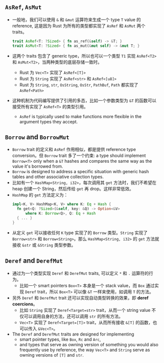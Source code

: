 ## `AsRef`, `AsMut`

- 一般地，我们可以使用 `&` 和 `&mut` 运算符来生成一个 type `T` value 的 reference, 这是因为 Rust 为所有的类型都实现了 `AsRef` 和 `AsMut` 两个 traits。
    ```rust
    trait AsRef<T: ?Sized> { fn as_ref(&self) -> &T; }
    trait AsMut<T: ?Sized> { fn as_mut(&mut self) -> &mut T; }
    ```

- 这两个 traits 包含了 generic type，所以也可以一个类型 `T1` 实现 `AsRef<T2>` 和 `AsMut<T2>`，当两种类型的底层存储一致时。
    - Rust 为 `Vec<T>` 实现了 `AsRef<[T]>`
    - Rust 为 `String` 实现了 `AsRef<str>` 和 `AsRef<[u8]>`
    - Rust 为 `String`, `str`, `OsString`, `OsStr`, `PathBuf`, `Path` 都实现了 `AsRef<Path>`

- 这种机制为代码编写提供了引用的多态，比如一个参数类型为 `&T` 的函数可以接受所有实现了 `AsRef<T>` 的类型引用。
    - `AsRef` is typically used to make functions more flexible in the argument types they accept.

## `Borrow` and `BorrowMut`

- `Borrow` trait 的定义和 `AsRef` 作用相似，都是提供 reference type conversion。但 `Borrow` trait 多了一个约束: a type should implement `Borrow<T>` only when a `&T` hashes and compares the same way as the value it's borrowed from.
- `Borrow` is designed to address a specific situation with generic hash tables and other associative collection types.
- 比如有一个 `HashMap<String, i32>`，每次调用其 `get` 方法时，我们不希望在 heap 创建一个 String，然后传给 `get` 再 drop。这样非常低效。
- `HashMap` 的 `get` 方法定义为：
  ```rust
  impl<K, V> HashMap<K, V> where K: Eq + Hash {
    fn get<Q: ?Sized>(&self, key: &Q) -> Option<&V>
    	where K: Borrow<Q>, Q: Eq + Hash
    { ... }
  }
  ```
- 从定义 `get` 可以接收任何 `K` type 实现了的 `Borrow` 类型。`String` 实现了 `Borrow<str>` 和 `Borrow<String>`。那么 `HashMap<String, i32>` 的 `get` 方法就接收 `&str` 或 `&String` 类型参数。

## `Deref` and  `DerefMut`

- 通过为一个类型实现 `Deref` 和 `DerefMut` traits, 可以定义 `*` 和 `.` 运算符的行为。
    - 比如一个 smart pointers `Box<T>` 本身是一个 stack value，而 `Box` 通过实现 `Deref` trait，所以 `Box<T>` 可以像 `&T` 一样来使用，如调用 `T` 的方法。
- 另外 `Deref` 和 `DerefMut` trait 还可以实现自动类型转换的效果，即 **deref coercions**。
    - 比如 `String` 实现了 `Deref<Target=str>` trait，从而一个 string value 不仅可以调用自身的方法，还可以调用 `str` 的所有方法。
    - `Vec<T>` 实现了 `Deref<Target=[T]>` trait，从而所有接收 `&[T]` 的函数，也可以传入 `&Vec<T>`。
- The `Deref` and `DerefMut` traits are designed for implementing
    - smart pointer types, like `Box`, `Rc` and `Arc`,
    - and types that serve as owning version of something you would also frequently use by reference, the way `Vec<T>` and `String` serve as owning versions of `[T]` and `str`.
